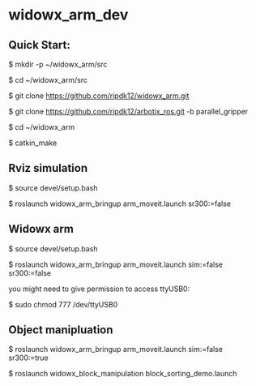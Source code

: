 # widowx_arm_dev

## Quick Start:

$ mkdir -p ~/widowx_arm/src

$ cd ~/widowx_arm/src

$ git clone https://github.com/ripdk12/widowx_arm.git

$ git clone https://github.com/ripdk12/arbotix_ros.git -b parallel_gripper

$ cd ~/widowx_arm

$ catkin_make

## Rviz simulation

$ source devel/setup.bash

$ roslaunch widowx_arm_bringup arm_moveit.launch sr300:=false

## Widowx arm

$ source devel/setup.bash

$ roslaunch widowx_arm_bringup arm_moveit.launch sim:=false sr300:=false

you might need to give permission to access ttyUSB0:

$ sudo chmod 777 /dev/ttyUSB0

## Object manipluation

$ roslaunch widowx_arm_bringup arm_moveit.launch sim:=false sr300:=true

$ roslaunch widowx_block_manipulation block_sorting_demo.launch
